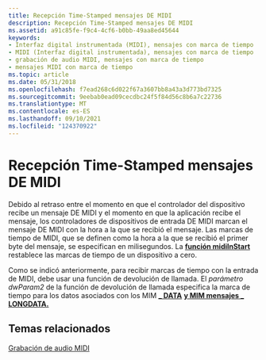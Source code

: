 ```yaml
---
title: Recepción Time-Stamped mensajes DE MIDI
description: Recepción Time-Stamped mensajes DE MIDI
ms.assetid: a91c85fe-f9c4-4cf6-b0bb-49aa8ed45644
keywords:
- Interfaz digital instrumentada (MIDI), mensajes con marca de tiempo
- MIDI (Interfaz digital instrumentada), mensajes con marca de tiempo
- grabación de audio MIDI, mensajes con marca de tiempo
- mensajes MIDI con marca de tiempo
ms.topic: article
ms.date: 05/31/2018
ms.openlocfilehash: f7ead268c6d022f67a3607bb8a43a3d773bd7325
ms.sourcegitcommit: 9eebab0ead09cecdbc24f5f84d56c8b6a7c22736
ms.translationtype: MT
ms.contentlocale: es-ES
ms.lasthandoff: 09/10/2021
ms.locfileid: "124370922"
---
```

# <a name="receiving-time-stamped-midi-messages"></a>Recepción Time-Stamped mensajes DE MIDI

Debido al retraso entre el momento en que el controlador del dispositivo recibe un mensaje DE MIDI y el momento en que la aplicación recibe el mensaje, los controladores de dispositivos de entrada DE MIDI marcan el mensaje DE MIDI con la hora a la que se recibió el mensaje. Las marcas de tiempo de MIDI, que se definen como la hora a la que se recibió el primer byte del mensaje, se especifican en milisegundos. La [**función midiInStart**](/windows/win32/api/mmeapi/nf-mmeapi-midiinstart) restablece las marcas de tiempo de un dispositivo a cero.

Como se indicó anteriormente, para recibir marcas de tiempo con la entrada de MIDI, debe usar una función de devolución de llamada. El *parámetro dwParam2* de la función de devolución de llamada especifica la marca de tiempo para los datos asociados con los MIM [**\_ DATA**](mim-data.md) [**y MIM mensajes \_ LONGDATA.**](mim-longdata.md)

## <a name="related-topics"></a>Temas relacionados

<dl> <dt>

[Grabación de audio MIDI](recording-midi-audio.md)
</dt> </dl>

 

 